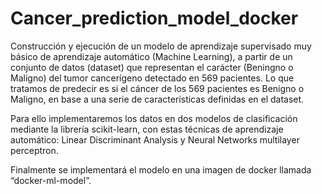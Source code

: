 # Cancer_prediction_model_docker
Construcción y ejecución de un modelo de aprendizaje supervisado muy básico de aprendizaje automático (Machine Learning), a partir de un conjunto de datos (dataset) que representan el carácter (Beningno o Maligno) del tumor cancerígeno detectado en 569 pacientes. 
Lo que tratamos de predecir es si el cáncer de los 569 pacientes es Benigno o Maligno, en base a una serie de características definidas en el dataset.

Para ello implementaremos los datos en dos modelos de clasificación mediante la librería scikit-learn, con estas técnicas de aprendizaje automático: Linear Discriminant Analysis y Neural Networks multilayer perceptron.

Finalmente se implementará el modelo en una imagen de docker llamada “docker-ml-model”.

